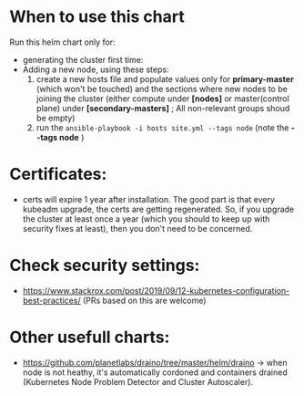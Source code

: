 # When to use this chart
Run this helm chart only for:
- generating the cluster first time:
- Adding a new node, using these steps:
  1. create a new hosts file and populate values only for **primary-master** (which won't be touched) and the sections where new nodes to be joining the cluster
  (either compute under **[nodes]** or master(control plane) under **[secondary-masters]** ; All non-relevant groups shoud be empty)
  2. run the `ansible-playbook -i hosts site.yml --tags node` (note the **--tags node** )

# Certificates:
- certs will expire 1 year after installation. The good part is that every kubeadm upgrade, the certs are getting regenerated. 
So, if you upgrade the cluster at least once a year (which you should to keep up with security fixes at least), then you don't need to be concerned.

# Check security settings:
- https://www.stackrox.com/post/2019/09/12-kubernetes-configuration-best-practices/ (PRs based on this are welcome)

# Other usefull charts:
- https://github.com/planetlabs/draino/tree/master/helm/draino -> when node is not heathy, it's automatically cordoned and containers drained (Kubernetes Node Problem Detector and Cluster Autoscaler).
